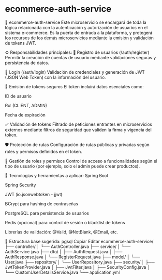 # ecommerce-auth-service

🔐 ecommerce-auth-service
Este microservicio se encargará de toda la lógica relacionada con la autenticación y autorización de usuarios en el sistema e-commerce. Es la puerta de entrada a la plataforma, y protegerá los recursos de los demás microservicios mediante la emisión y validación de tokens JWT.

⚙️ Responsabilidades principales:
🧾 Registro de usuarios (/auth/register)
Permitir la creación de cuentas de usuario mediante validaciones seguras y persistencia de datos.

🔐 Login (/auth/login)
Validación de credenciales y generación de JWT (JSON Web Token) con la información del usuario.

🎫 Emisión de tokens seguros
El token incluirá datos esenciales como:

ID de usuario

Rol (CLIENT, ADMIN)

Fecha de expiración

✅ Validación de tokens
Filtrado de peticiones entrantes en microservicios externos mediante filtros de seguridad que validen la firma y vigencia del token.

🛡️ Protección de rutas
Configuración de rutas públicas y privadas según roles y permisos definidos en el token.

👥 Gestión de roles y permisos
Control de acceso a funcionalidades según el tipo de usuario (por ejemplo, solo el admin puede crear productos).

🧰 Tecnologías y herramientas a aplicar:
Spring Boot

Spring Security

JWT (io.jsonwebtoken - jjwt)

BCrypt para hashing de contraseñas

PostgreSQL para persistencia de usuarios

Redis (opcional) para control de sesión o blacklist de tokens

Librerías de validación: @Valid, @NotBlank, @Email, etc.

🧱 Estructura base sugerida:
pgsql
Copiar
Editar
ecommerce-auth-service/
├── controller/
│   └── AuthController.java
├── service/
│   └── AuthService.java
├── dto/
│   ├── AuthRequest.java
│   ├── AuthResponse.java
│   └── RegisterRequest.java
├── model/
│   └── User.java
├── repository/
│   └── UserRepository.java
├── security/
│   ├── JwtTokenProvider.java
│   ├── JwtFilter.java
│   ├── SecurityConfig.java
│   └── CustomUserDetailsService.java
└── application.yml
